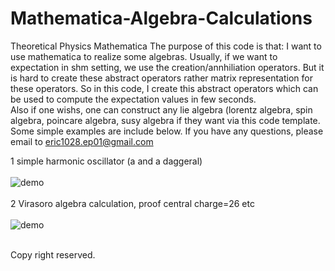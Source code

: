 # Mathematica-Algebra-Calculations
Theoretical Physics Mathematica 
The purpose of this code is that: I want to use mathematica to realize some algebras. Usually, if we want to expectation in shm setting, we use
the creation/annhiliation operators. But it is hard to create these abstract operators rather matrix representation for these operators.
So in this code, I create this abstract operators which can be used to compute the expectation values in few seconds. 
<br> 
Also if one wishs, one can construct any lie algebra (lorentz algebra, spin algebra, poincare algebra, susy algebra if they want via this code template. Some simple examples are include below. If you have any questions, please email to eric1028.ep01@gmail.com
<br>

1 simple harmonic oscillator (a and a daggeral) <br>  <br>
![demo](https://github.com/ericntunctu/Theoretical-Physics-Mathematica/blob/master/sho.png)<br>  <br>
2 Virasoro algebra calculation, proof central charge=26 etc <br>  <br>
![demo](https://github.com/ericntunctu/Theoretical-Physics-Mathematica/blob/master/vir.png)


<br>
Copy right reserved.
